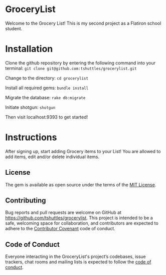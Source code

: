 # GroceryList

Welcome to the Grocery List! This is my second project as a Flatiron school student.

# Installation

Clone the github repository by entering the following command into your terminal:
```git clone git@github.com:tshuttles/grocerylist.git```

Change to the directory:
```cd grocerylist```

Install all required gems:
```bundle install```

Migrate the database:
```rake db:migrate```

Initiate shotgun:
```shotgun```

Then visit localhost:9393 to get started!

# Instructions

After signing up, start adding Grocery items to your List! You are allowed to add items, edit and/or delete individual items. 

## License

The gem is available as open source under the terms of the [MIT License](https://opensource.org/licenses/MIT).


## Contributing

Bug reports and pull requests are welcome on GitHub at https://github.com/tshuttles/grocerylist. This project is intended to be a safe, welcoming space for collaboration, and contributors are expected to adhere to the [Contributor Covenant](http://contributor-covenant.org) code of conduct.

## Code of Conduct

Everyone interacting in the GroceryList's project’s codebases, issue trackers, chat rooms and mailing lists is expected to follow the [code of conduct](https://github.com/tshuttles/grocerylist/blob/master/CODE_OF_CONDUCT.md).